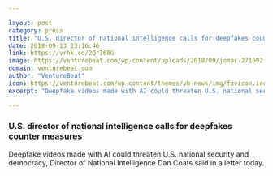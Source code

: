 ```yaml
---

layout: post
category: press
title: "U.S. director of national intelligence calls for deepfakes counter measures"
date: 2018-09-13 23:16:46
link: https://vrhk.co/2QrI68G
image: https://venturebeat.com/wp-content/uploads/2018/09/jomar-271602-unsplash.jpg?fit=4998%2C3330&strip=all
domain: venturebeat.com
author: "VentureBeat"
icon: https://venturebeat.com/wp-content/themes/vb-news/img/favicon.ico
excerpt: "Deepfake videos made with AI could threaten U.S. national security and democracy, Director of National Intelligence Dan Coats said in a letter today."

---
```


### U.S. director of national intelligence calls for deepfakes counter measures

Deepfake videos made with AI could threaten U.S. national security and democracy, Director of National Intelligence Dan Coats said in a letter today.